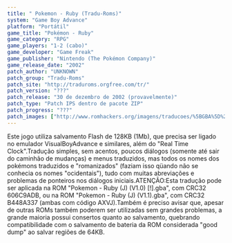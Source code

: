 ```yaml
---
title: " Pokemon - Ruby (Tradu-Roms)"
system: "Game Boy Advance"
platform: "Portátil"
game_title: "Pokémon - Ruby"
game_category: "RPG"
game_players: "1-2 (cabo)"
game_developer: "Game Freak"
game_publisher: "Nintendo (The Pokémon Company)"
game_release_date: "2002"
patch_author: "UNKNOWN"
patch_group: "Tradu-Roms"
patch_site: "http://traduroms.orgfree.com/tr/"
patch_version: "???"
patch_release: "30 de dezembro de 2002 (provavelmente)"
patch_type: "Patch IPS dentro de pacote ZIP"
patch_progress: "???"
patch_images: ["http://www.romhackers.org/imagens/traducoes/%5BGBA%5D%20Pokemon%20-%20Ruby%20-%201.png","http://www.romhackers.org/imagens/traducoes/%5BGBA%5D%20Pokemon%20-%20Ruby%20-%20Tradu-Roms%20-%202.png","http://www.romhackers.org/imagens/traducoes/%5BGBA%5D%20Pokemon%20-%20Ruby%20-%20Tradu-Roms%20-%203.png"]
---
```

Este jogo utiliza salvamento Flash de 128KB (1Mb), que precisa ser ligado no emulador VisualBoyAdvance e similares, além do "Real Time Clock".Tradução simples, sem acentos, poucos diálogos (somente até sair do caminhão de mudanças) e menus traduzidos, mas todos os nomes dos pokémons traduzidos e "romanizados" (faziam isso qüando não se conhecia os nomes "ocidentais"), tudo com muitas abreviações e problemas de ponteiros nos diálogos iniciais.ATENÇÃO:Esta tradução pode ser aplicada na ROM "Pokemon - Ruby (J) (V1.0) [!].gba", com CRC32 606C9ADB, ou na ROM "Pokemon - Ruby (J) (V1.1).gba", com CRC32 B448A337 (ambas com código AXVJ).Também é preciso avisar que, apesar de outras ROMs também poderem ser utilizadas sem grandes problemas, a grande maioria possui consertos quanto ao salvamento, quebrando compatibilidade com o salvamento de bateria da ROM considerada "good dump" ao salvar regiões de 64KB.